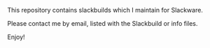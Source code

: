 This repository contains slackbuilds which I maintain for Slackware.

Please contact me by email, listed with the Slackbuild or info files.

Enjoy!